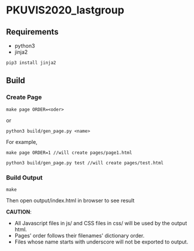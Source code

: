 # PKUVIS2020_lastgroup

## Requirements

 - python3
 - jinja2

```
pip3 install jinja2
```

## Build

### Create Page

```
make page ORDER=<oder>
```
or

```
python3 build/gen_page.py <name>
```

For example,

```
make page ORDER=1 //will create pages/page1.html

python3 build/gen_page.py test //will create pages/test.html
```



### Build Output
```
make
```
Then open output/index.html in browser to see result

**CAUTION**: 
- All Javascript files in js/ and CSS files in css/ will be used by the output html.
- Pages' order follows their filenames' dictionary order.
- Files whose name starts with underscore will not be exported to output.